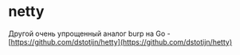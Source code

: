 # netty

Другой очень упрощенный аналог burp на Go - [https://github.com/dstotijn/hetty](https://github.com/dstotijn/hetty)
